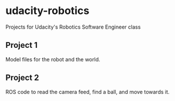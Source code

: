 # udacity-robotics
Projects for Udacity's Robotics Software Engineer class

## Project 1
Model files for the robot and the world.

## Project 2
ROS code to read the camera feed, find a ball, and move towards it.
